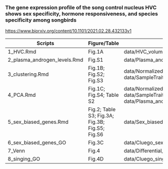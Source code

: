 ### The gene expression profile of the song control nucleus HVC shows sex specificity, hormone responsiveness, and species specificity among songbirds
https://www.biorxiv.org/content/10.1101/2021.02.28.432133v1

Scripts | Figure/Table | Data | Note
--|--|--|--|
1_HVC.Rmd | Fig.1A | data/HVC_volume.csv
2_plasma_androgen_levels.Rmd | Fig.S1 | data/Plasma_androgen_conc.csv
3_clustering.Rmd | Fig.1B; Fig.S2; Fig.S3 | data/Normalized_gene_expression.csv; data/SampleTraits.csv
4_PCA.Rmd | Fig.1C; Fig.S4; Table S2 | data/Normalized_gene_expression.csv; data/SampleTraits.csv; data/HVC_volume.csv; data/Plasma_androgen_conc.csv
5_sex_biased_genes.Rmd | Fig.2; Table S3; Fig.3A; Fig.3B; Fig.S5; Fig.S6 | data/Sex_biased_gene_expression.csv
6_sex_biased_genes_GO | Fig.3C | data/Cluego_sex_biased
7_Venn | Fig.4 | data/Differential_gene_expression_singingbirds.csv
8_singing_GO | Fig.4D | data/Cluego_singing
